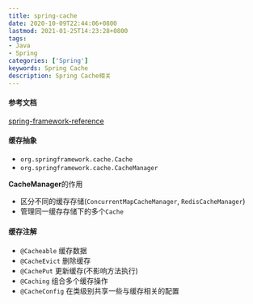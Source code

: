 ```yaml
---
title: spring-cache
date: 2020-10-09T22:44:06+0800
lastmod: 2021-01-25T14:23:28+0800
tags:
- Java
- Spring
categories: ['Spring']
keywords: Spring Cache
description: Spring Cache相关
---
```


#### 参考文档

[spring-framework-reference](https://docs.spring.io/spring-framework/docs/current/spring-framework-reference/integration.html#cache)

#### 缓存抽象

- `org.springframework.cache.Cache`
- `org.springframework.cache.CacheManager`

**CacheManager**的作用

- 区分不同的缓存存储(`ConcurrentMapCacheManager`, `RedisCacheManager`)
- 管理同一缓存存储下的多个`Cache`

#### 缓存注解

- `@Cacheable` 缓存数据
- `@CacheEvict` 删除缓存
- `@CachePut` 更新缓存(不影响方法执行)
- `@Caching` 组合多个缓存操作
- `@CacheConfig` 在类级别共享一些与缓存相关的配置



